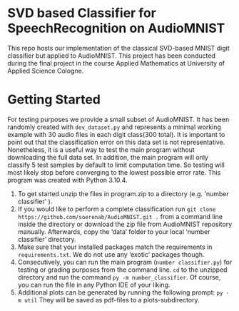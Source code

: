 # SVD based Classifier for SpeechRecognition on AudioMNIST
This repo hosts our implementation of the classical SVD-based MNIST digit classifier but applied to AudioMNIST. This project has been conducted during the final project in the course Applied Mathematics at University of Applied Science Cologne. 

# Getting Started

For testing purposes we provide a small subset of AudioMNIST. It has been randomly created with `dev_dataset.py` and 
represents a minimal working example with 30 audio files in each digit class(300 total). 
It is important to point out that the classification error on this data set is not representative. 
Nonetheless, it is a useful way to test the main program without downloading the full data set. 
In addition, the main program will only classify 5 test samples by default to limit computation time. 
So testing will most likely stop before converging to the lowest possible error rate. 
This program was created with Python 3.10.4.

1. To get started unzip the files in program.zip to a directory (e.g. 'number classifier' ).
2. If you would like to perform a complete classification run `git clone https://github.com/soerenab/AudioMNIST.git .`
   from a command line inside the directory or download the zip file from AudioMNIST repository manually. 
   Afterwards, copy the ‘data’ folder to your local ‘number classifier’ directory.
3. Make sure that your installed packages match the requirements in `requirements.txt`. 
   We do not use any ‘exotic’ packages though.
4. Consecutively, you can run the main program (`number classifier.py`) for testing or grading purposes from the 
   command line. `cd` to the unzipped directory and run the command `py -m number_classifier`. 
   Of course, you can run the file in any Python IDE of your liking.
5. Additional plots can be generated by running the following prompt: `py -m util`
   They will be saved as pdf-files to a plots-subdirectory. 